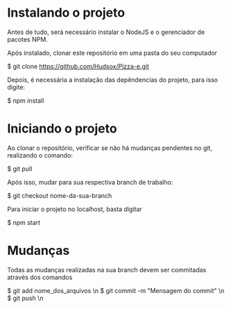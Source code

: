 # Instalando o projeto

Antes de tudo, será necessário instalar o NodeJS e o gerenciador de pacotes NPM.

Após instalado, clonar este repositório em uma pasta do seu computador

$ git clone https://github.com/Hudsox/Pizza-e.git

Depois, é necessária a instalação das depêndencias do projeto, para isso digite:

$ npm install

# Iniciando o projeto

Ao clonar o repositório, verificar se não há mudanças pendentes no git, realizando o comando:

$ git pull

Após isso, mudar para sua respectiva branch de trabalho:

$ git checkout nome-da-sua-branch

Para iniciar o projeto no localhost, basta digitar

$ npm start

# Mudanças

Todas as mudanças realizadas na sua branch devem ser commitadas através dos comandos

$ git add nome_dos_arquivos \n
$ git commit -m "Mensagem do commit" \n
$ git push \n
